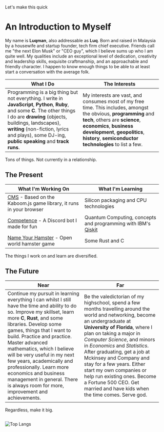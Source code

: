 Let's make this quick

# An Introduction to Myself

My name is **Luqman**, also addressable as **Luq**. Born and raised in Malaysia by a housewife and startup founder, tech firm chief executive. Friends call me "the next Elon Musk" or "CEO guy", which I believe sums up who I am quite well. My qualities include an exceptional level of dedication, creativity and leadership skills, exquisite craftmanship, and an approachable and friendly character. I happen to know enough things to be able to at least start a conversation with the average folk. 

| What I Do | The Interests |
|-----------|---------------|
| Programming is a big thing but not everything. I write in **JavaScript**, **Python**, **Ruby**, and some **C**. The other things I do are **drawing** (objects, buildings, landscapes), **writing** (non-fiction, lyrics and plays), some DJ-ing, **public speaking** and **track runs**. | My interests are vast, and consumes most of my free time. This includes, amongst the obvious, **programming** and **tech**, others are **science**, **economics**, **business development**, **geopolitics**, **history**, **semiconductor technologies** to list a few. |

Tons of things. Not currently in a relationship.

## The Present

| What I'm Working On | What I'm Learning |
|----------------------------|-------------------|
| [CMS](https://github.com/luqmanually/CMS) - Based on the Kaboom.js game library, it runs in your browser | Silicon packaging and CPU technologies |
| [Competence](https://github.com/luqmanually/Competence) - A Discord bot I made for fun | Quantum Computing, concepts and programming with IBM's [Qiskit](https://github.com/Qiskit/qiskit) |
| [Name Your Hamster](https://github.com/luqmanually/name-your-hamster) - Open world hamster game | Some Rust and C |

The things I work on and learn are diversified.

## The Future

| Near  | Far  |
|-------|------|
| Continue my pursuit in learning everything I can whilst I still have the time and ability to do so. Improve my skillset, learn more **C**, **Rust**, and some libraries. Develop some games, things that I want to build. Practice and practice. Master advanced mathematics, which I believe will be very useful in my next few years, academically and professionally. Learn more economics and business management in general. There is always room for more, improvement and achievements. | Be the valedictorian of my highschool, spend a few months travelling around the world and networking, become an undergraduate at **University of Florida**, where I plan on taking a major in *Computer Science*, and minors in *Economics* and *Statistics*. After graduating, get a job at Mckinsey and Company and stay for a few years. Either start my own companies or help run existing ones. Become a Fortune 500 CEO. Get married and have kids when the time comes. Serve god. |

Regardless, make it big.

## 
![Top Langs](https://github-readme-stats.vercel.app/api/top-langs/?username=luqmanually&layout=compact&theme=github_dark&card_width=1050&langs_count=6)
